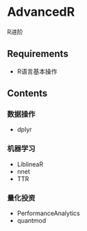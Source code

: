 # AdvancedR
R进阶

## Requirements
- R语言基本操作

## Contents

### 数据操作
- dplyr

### 机器学习
- LiblineaR
- nnet
- TTR

### 量化投资
- PerformanceAnalytics
- quantmod


